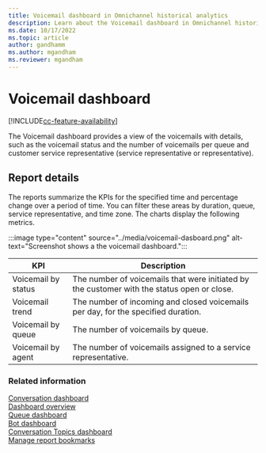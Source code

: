 ```yaml
---
title: Voicemail dashboard in Omnichannel historical analytics
description: Learn about the Voicemail dashboard in Omnichannel historical analytics to better understand customer service representative performance in your organization.
ms.date: 10/17/2022
ms.topic: article
author: gandhamm
ms.author: mgandham
ms.reviewer: mgandham
---
```


# Voicemail dashboard

[!INCLUDE[cc-feature-availability](../../includes/cc-feature-availability.md)]


The Voicemail dashboard provides a view of the voicemails with details, such as the voicemail status and the number of voicemails per queue and customer service representative (service representative or representative).

## Report details

The reports summarize the KPIs for the specified time and percentage change over a period of time. You can filter these areas by duration, queue, service representative, and time zone.
The charts display the following metrics.

:::image type="content" source="../media/voicemail-dasboard.png" alt-text="Screenshot shows a the voicemail dashboard.":::

| KPI | Description |
| ------------------------ | ----------------- |
| Voicemail by status | The number of voicemails that were initiated by the customer with the status open or close.|
| Voicemail trend | The number of incoming and closed voicemails per day, for the specified duration. |
| Voicemail by queue | The number of voicemails by queue.|
| Voicemail by agent | The number of voicemails assigned to a service representative.|

### Related information

[Conversation dashboard](oc-conversation-dashboard.md)  
[Dashboard overview](customer-service-analytics-insights-csh.md)  
[Queue dashboard](oc-queue-dashboard.md)  
[Bot dashboard](oc-bot-dashboard.md)  
[Conversation Topics dashboard](oc-conversation-topics-dashboard.md)  
[Manage report bookmarks](manage-bookmarks.md)  
